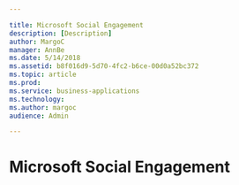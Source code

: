 ```yaml
---

title: Microsoft Social Engagement
description: [Description]
author: MargoC
manager: AnnBe
ms.date: 5/14/2018
ms.assetid: b8f016d9-5d70-4fc2-b6ce-00d0a52bc372
ms.topic: article
ms.prod: 
ms.service: business-applications
ms.technology: 
ms.author: margoc
audience: Admin

---
```

Microsoft Social Engagement
===========================


